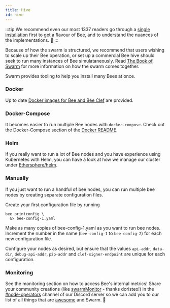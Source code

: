 ```yaml
---
title: Hive
id: hive
---
```


:::tip
We recommend even our most 1337 readers go through a [single installation](/docs/installation/install) first to get a flavour of Bee, and to understand the nuances of the implementations. 👾
:::

Because of how the swarm is structured, we recommend that users wishing to scale up their Bee operation, or set up a commercial Bee hive should seek to run many instances of Bee simulataneously. Read <a href="/the-book-of-swarm-viktor-tron-v1.0-pre-release7.pdf" target="_blank" rel="noopener noreferrer">The Book of Swarm</a>  for more information on how the swarm comes together.

Swarm provides tooling to help you install many Bees at once.

### Docker

Up to date [Docker images for Bee and Bee Clef](/docs/installation/docker) are provided.

### Docker-Compose

It becomes easier to run multiple Bee nodes with `docker-compose`. Check out the Docker-Compose section of the [Docker README](https://github.com/ethersphere/bee/tree/master/packaging/docker).

### Helm

If you really want to run a lot of Bee nodes and you have experience using Kubernetes with Helm, you can have a look at how we manage our cluster under [Ethersphere/helm](https://github.com/ethersphere/helm/tree/master/charts/bee).

### Manually

If you just want to run a handful of bee nodes, you can run multiple bee nodes by creating separate configuration files.

Create your first configuration file by running

```console
bee printconfig \
  &> bee-config-1.yaml
```
Make as many copies of bee-config-1.yaml as you want to run bee nodes. Increment the number in the name (`bee-config-1` to `bee-config-2`) for each new configuration file.

Configure your nodes as desired, but ensure that the values `api-addr`, `data-dir`, `debug-api-addr`, `p2p-addr` and `clef-signer-endpoint` are unique for each configuration.

### Monitoring

See the monitoring section on how to access Bee's internal metrics! Share your community creations (like [swarmMonitor](https://github.com/doristeo/SwarmMonitoring) - thanks doristeo!) in the [#node-operators](https://discord.gg/X3ph5yGRFU) channel of our Discord server so we can add you to our list of all things that are [awesome](/docs/community/awesome-swarm) and Swarm. 🧡